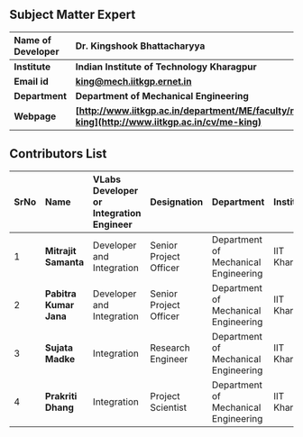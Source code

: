 ## Subject Matter Expert

<!--Fill a brief description of this experiment here-->

<b>Name of Developer | <b> **Dr. Kingshook Bhattacharyya**
:--|:--|
<b> Institute | <b>  **Indian Institute of Technology Kharagpur**
<b> Email id|     <b>  **king@mech.iitkgp.ernet.in**
<b> Department |  **Department of Mechanical Engineering**
<b>Webpage| <b> [http://www.iitkgp.ac.in/department/ME/faculty/me-king](http://www.iitkgp.ac.in/cv/me-king)


## Contributors List

SrNo | Name | VLabs Developer or Integration Engineer | Designation | Department| Institute
:--|:--|:--|:--|:--|:--|
1 | **Mitrajit Samanta** | Developer and Integration | Senior Project Officer | Department of Mechanical Engineering | IIT Kharagpur | 
2 | **Pabitra Kumar Jana** | Developer and Integration | Senior Project Officer | Department of Mechanical Engineering | IIT Kharagpur | 
3 | **Sujata Madke** | Integration | Research Engineer | Department of Mechanical Engineering | IIT Kharagpur | 
4 | **Prakriti Dhang** | Integration | Project Scientist | Department of Mechanical Engineering | IIT Kharagpur | 
